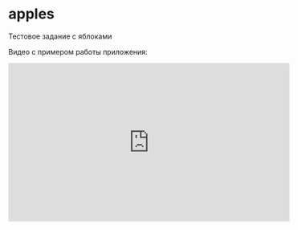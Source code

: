 # apples
Тестовое задание с яблоками

Видео с примером работы приложения:
<iframe width="560" height="315" src="https://www.youtube.com/embed/nZNvIvDxH6I" title="YouTube video player" frameborder="0" allow="accelerometer; autoplay; clipboard-write; encrypted-media; gyroscope; picture-in-picture" allowfullscreen></iframe>
